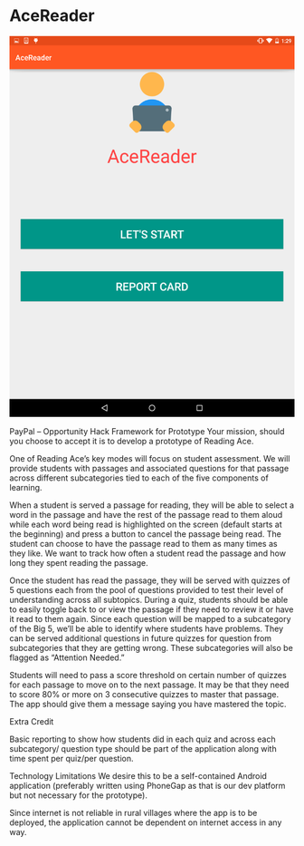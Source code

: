 # AceReader

![alt text](screenshots/start.png "Description goes here")

PayPal – Opportunity Hack
Framework for Prototype
Your mission, should you choose to accept it is to develop a prototype of Reading Ace. 

One of Reading Ace’s key modes will focus on student assessment.  We will provide students with passages and associated questions for that passage across different subcategories tied to each of the five components of learning.

When a student is served a passage for reading, they will be able to select a word in the passage and have the rest of the passage read to them aloud while each word being read is highlighted on the screen (default starts at the beginning) and press a button to cancel the passage being read.  The student can choose to have the passage read to them as many times as they like.  We want to track how often a student read the passage and how long they spent reading the passage.

Once the student has read the passage, they will be served with quizzes of 5 questions each from the pool of questions provided to test their level of understanding across all subtopics. During a quiz, students should be able to easily toggle back to or view the passage if they need to review it or have it read to them again.  Since each question will be mapped to a subcategory of the Big 5, we’ll be able to identify where students have problems.  They can be served additional questions in future quizzes for question from subcategories that they are getting wrong.  These subcategories will also be flagged as “Attention Needed.”

Students will need to pass a score threshold on certain number of quizzes for each passage to move on to the next passage. It may be that they need to score 80% or more on 3 consecutive quizzes to master that passage. The app should give them a message saying you have mastered the topic. 

Extra Credit

Basic reporting to show how students did in each quiz and across each subcategory/ question type should be part of the application along with time spent per quiz/per question.

Technology Limitations
We desire this to be a self-contained Android application (preferably written using PhoneGap as that is our dev platform but not necessary for the prototype). 

Since internet is not reliable in rural villages where the app is to be deployed, the application cannot be dependent on internet access in any way.

